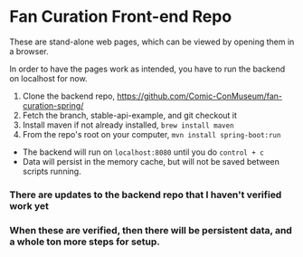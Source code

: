
# Fan Curation Front-end Repo

These are stand-alone web pages, which can be viewed by opening them in a browser.

In order to have the pages work as intended, you have to run the backend on localhost for now.

1. Clone the backend repo, https://github.com/Comic-ConMuseum/fan-curation-spring/
2. Fetch the branch, stable-api-example, and git checkout it
3. Install maven if not already installed, `brew install maven`
4. From the repo's root on your computer, `mvn install spring-boot:run`
  - The backend will run on `localhost:8080` until you do `control + c`
  - Data will persist in the memory cache, but will not be saved between scripts running.

### There are updates to the backend repo that I haven't verified work yet
### When these are verified, then there will be persistent data, and a whole ton more steps for setup.
